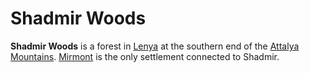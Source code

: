 # Shadmir Woods

**Shadmir Woods** is a forest in [Lenya](lenya.md) at the southern end of the [Attalya Mountains](attalya-mountains/attalya-mountains.md). [Mirmont](../../ch-2-people-of-mote/societies/esterfell-accord/mirmont.md) is the only settlement connected to Shadmir.
